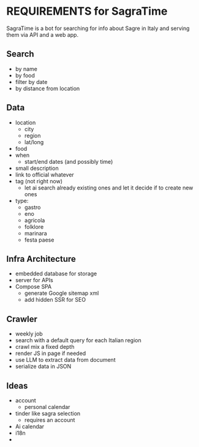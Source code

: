 # REQUIREMENTS for SagraTime
SagraTime is a bot for searching for info about Sagre in Italy and serving them via API and a web app.

## Search
- by name
- by food
- filter by date
- by distance from location

## Data
- location
  - city
  - region
  - lat/long
- food
- when
  - start/end dates (and possibly time)
- small description
- link to official whatever
- tag (not right now)
  - let ai search already existing ones and let it decide if to create new ones
- type:
  - gastro
  - eno
  - agricola
  - folklore
  - marinara
  - festa paese

## Infra Architecture
- embedded database for storage
- server for APIs
- Compose SPA
    - generate Google sitemap xml
    - add hidden SSR for SEO

## Crawler
- weekly job
- search with a default query for each Italian region
- crawl mix a fixed depth
- render JS in page if needed
- use LLM to extract data from document
- serialize data in JSON


## Ideas
- account
  - personal calendar
- tinder like sagra selection
  - requires an account
- Ai calendar
- i18n
- 
